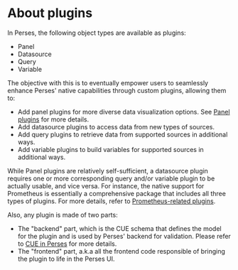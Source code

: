 # About plugins

In Perses, the following object types are available as plugins:
- Panel
- Datasource
- Query
- Variable

The objective with this is to eventually empower users to seamlessly enhance Perses' native capabilities through custom plugins, allowing them to:
- Add panel plugins for more diverse data visualization options. See [Panel plugins](./panels.md) for more details.
- Add datasource plugins to access data from new types of sources.
- Add query plugins to retrieve data from supported sources in additional ways.
- Add variable plugins to build variables for supported sources in additional ways.

While Panel plugins are relatively self-sufficient, a datasource plugin requires one or more corresponding query and/or variable plugin to be actually usable, and vice versa. For instance, the native support for Prometheus is essentially a comprehensive package that includes all three types of plugins. For more details, refer to [Prometheus-related plugins](./prometheus.md).

Also, any plugin is made of two parts:
- The "backend" part, which is the CUE schema that defines the model for the plugin and is used by Perses' backend for validation. Please refer to [CUE in Perses](./cue.md) for more details.
- The "frontend" part, a.k.a all the frontend code responsible of bringing the plugin to life in the Perses UI.
